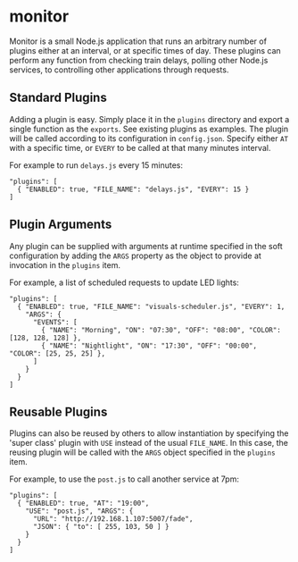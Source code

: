 # monitor

Monitor is a small Node.js application that runs an arbitrary number of plugins
either at an interval, or at specific times of day. These plugins can perform
any function from checking train delays, polling other Node.js services, to
controlling other applications through requests.


## Standard Plugins

Adding a plugin is easy. Simply place it in the `plugins` directory and export a
single function as the `exports`. See existing plugins as examples. The plugin
will be called according to its configuration in `config.json`. Specify either
`AT` with a specific time, or `EVERY` to be called at that many minutes
interval.

For example to run `delays.js` every 15 minutes:

```
"plugins": [
  { "ENABLED": true, "FILE_NAME": "delays.js", "EVERY": 15 }
]
```


## Plugin Arguments

Any plugin can be supplied with arguments at runtime specified in the soft
configuration by adding the `ARGS` property as the object to provide at
invocation in the `plugins` item.

For example, a list of scheduled requests to update LED lights:

```
"plugins": [
  { "ENABLED": true, "FILE_NAME": "visuals-scheduler.js", "EVERY": 1,
    "ARGS": {
      "EVENTS": [
        { "NAME": "Morning", "ON": "07:30", "OFF": "08:00", "COLOR": [128, 128, 128] },
        { "NAME": "Nightlight", "ON": "17:30", "OFF": "00:00", "COLOR": [25, 25, 25] },
      ]
    }
  }
]
```


## Reusable Plugins

Plugins can also be reused by others to allow instantiation by specifying the
'super class' plugin with `USE` instead of the usual `FILE_NAME`. In this case,
the reusing plugin will be called with the `ARGS` object specified in the
`plugins` item.

For example, to use the `post.js` to call another service at 7pm:

```
"plugins": [
  { "ENABLED": true, "AT": "19:00",
    "USE": "post.js", "ARGS": {
      "URL": "http://192.168.1.107:5007/fade",
      "JSON": { "to": [ 255, 103, 50 ] }
    }
  }
]
```
